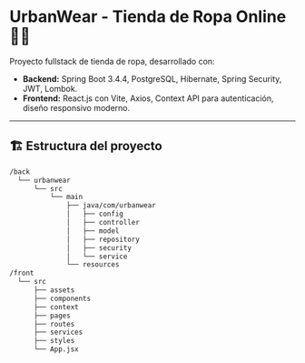 # UrbanWear - Tienda de Ropa Online 👕🛒

Proyecto fullstack de tienda de ropa, desarrollado con:

- **Backend:** Spring Boot 3.4.4, PostgreSQL, Hibernate, Spring Security, JWT, Lombok.
- **Frontend:** React.js con Vite, Axios, Context API para autenticación, diseño responsivo moderno.

---

## 🏗️ Estructura del proyecto

```bash
/back
  └── urbanwear
      └── src
          └── main
              ├── java/com/urbanwear
              │   ├── config
              │   ├── controller
              │   ├── model
              │   ├── repository
              │   ├── security
              │   └── service
              └── resources
/front
  └── src
      ├── assets
      ├── components
      ├── context
      ├── pages
      ├── routes
      ├── services
      ├── styles
      └── App.jsx
